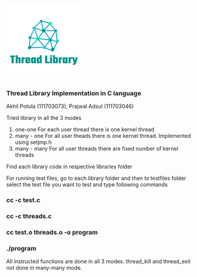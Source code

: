 ![ThreadLibraryLogo](https://github.com/PrajwalAdsul/ThreadLibrary/blob/master/ThreadLibraryLogo.png)
### Thread Library Implementation in C language 
Akhil Potula (111703073), Prajwal Adsul (111703046)

Tried library in all the 3 modes
1) one-one
  For each user thread there is one kernel thread
2) many - one
  For all user theads there is one kernel thread.
  Implemented using setjmp.h
3) many - many
  For all user threads there are fixed number of kernel threads

Find each library code in respective libraries folder

For running test files, go to each library folder and then to testfiles folder
select the test file you want to test and type following commands
### cc -c test.c
### cc -c threads.c
### cc test.o threads.o -o program
### ./program

All instructed functions are done in all 3 modes. thread_kill and thread_exit not done in many-many mode.
